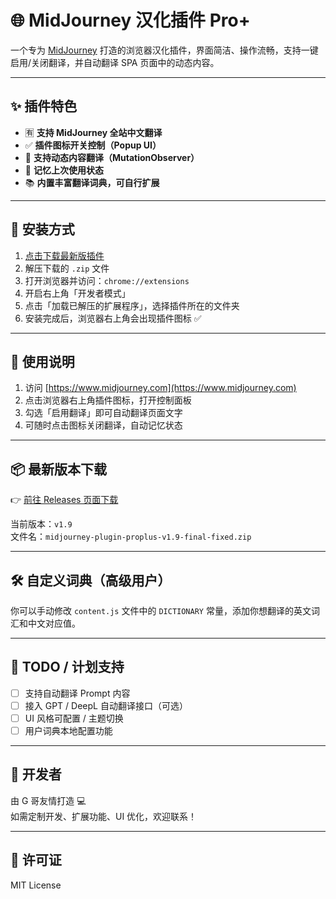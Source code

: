 # 🌐 MidJourney 汉化插件 Pro+

一个专为 [MidJourney](https://www.midjourney.com) 打造的浏览器汉化插件，界面简洁、操作流畅，支持一键启用/关闭翻译，并自动翻译 SPA 页面中的动态内容。

---

## ✨ 插件特色

- 🈶 **支持 MidJourney 全站中文翻译**
- ✅ **插件图标开关控制（Popup UI）**
- 🔁 **支持动态内容翻译（MutationObserver）**
- 💾 **记忆上次使用状态**
- 📚 **内置丰富翻译词典，可自行扩展**

---

## 🧩 安装方式

1. [点击下载最新版插件](https://github.com/cwser/midjourney-chinese-plugin/releases/latest)
2. 解压下载的 `.zip` 文件
3. 打开浏览器并访问：`chrome://extensions`
4. 开启右上角「开发者模式」
5. 点击「加载已解压的扩展程序」，选择插件所在的文件夹
6. 安装完成后，浏览器右上角会出现插件图标 ✅

---

## 🚀 使用说明

1. 访问 [https://www.midjourney.com](https://www.midjourney.com)
2. 点击浏览器右上角插件图标，打开控制面板
3. 勾选「启用翻译」即可自动翻译页面文字
4. 可随时点击图标关闭翻译，自动记忆状态

---

## 📦 最新版本下载

👉 [前往 Releases 页面下载](https://github.com/cwser/midjourney-chinese-plugin/releases)

当前版本：`v1.9`  
文件名：`midjourney-plugin-proplus-v1.9-final-fixed.zip`

---

## 🛠 自定义词典（高级用户）

你可以手动修改 `content.js` 文件中的 `DICTIONARY` 常量，添加你想翻译的英文词汇和中文对应值。

---

## 🧠 TODO / 计划支持

- [ ] 支持自动翻译 Prompt 内容
- [ ] 接入 GPT / DeepL 自动翻译接口（可选）
- [ ] UI 风格可配置 / 主题切换
- [ ] 用户词典本地配置功能

---

## 🙌 开发者

由 G 哥友情打造 💻  
如需定制开发、扩展功能、UI 优化，欢迎联系！

---

## 🧾 许可证

MIT License
